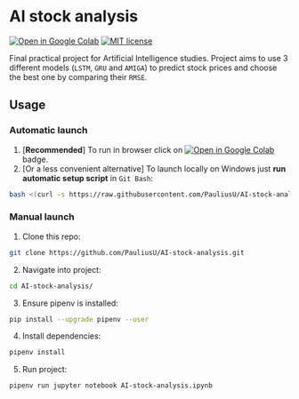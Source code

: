 # AI stock analysis

[![Open in Google Colab](https://colab.research.google.com/assets/colab-badge.svg)](https://colab.research.google.com/github/PauliusU/AI-stock-analysis/blob/master/AI-stock-analysis.ipynb)
[![MIT license](https://img.shields.io/badge/License-MIT-blue.svg)](https://github.com/PauliusU/AI-stock-analysis/blob/master/LICENSE)

Final practical project for Artificial Intelligence studies. Project aims to use 3 different models (`LSTM`, `GRU` and `AMIGA`) to predict stock prices and choose the best one by comparing their `RMSE`.

## Usage

### Automatic launch

1. [**Recommended**] To run in browser click on [![Open in Google Colab](https://colab.research.google.com/assets/colab-badge.svg)](https://colab.research.google.com/github/PauliusU/AI-stock-analysis/blob/master/AI-stock-analysis.ipynb) badge.
2. [Or a less convenient alternative] To launch locally on Windows just **run automatic setup script** in `Git Bash`:

```bash
bash <(curl -s https://raw.githubusercontent.com/PauliusU/AI-stock-analysis/master/setup.sh)
```

### Manual launch

1. Clone this repo:

```bash
git clone https://github.com/PauliusU/AI-stock-analysis.git
```

2. Navigate into project:

```bash
cd AI-stock-analysis/
```

3. Ensure pipenv is installed:

```bash
pip install --upgrade pipenv --user
```

4. Install dependencies:

```bash
pipenv install
```

5. Run project:

```bash
pipenv run jupyter notebook AI-stock-analysis.ipynb
```
